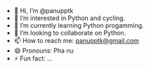 - 👋 Hi, I’m @panupptk
- 👀 I’m interested in Python and cycling.
- 🌱 I’m currently learning Python progamming.
- 💞️ I’m looking to collaborate on Python.
- 📫 How to reach me: panupptk@gmail.com
- 😄 Pronouns: Pha nu
- ⚡ Fun fact: ...

<!---
panupptk/panupptk is a ✨ special ✨ repository because its `README.md` (this file) appears on your GitHub profile.
You can click the Preview link to take a look at your changes.
--->
